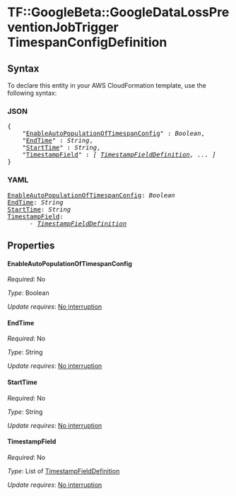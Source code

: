 # TF::GoogleBeta::GoogleDataLossPreventionJobTrigger TimespanConfigDefinition

## Syntax

To declare this entity in your AWS CloudFormation template, use the following syntax:

### JSON

<pre>
{
    "<a href="#enableautopopulationoftimespanconfig" title="EnableAutoPopulationOfTimespanConfig">EnableAutoPopulationOfTimespanConfig</a>" : <i>Boolean</i>,
    "<a href="#endtime" title="EndTime">EndTime</a>" : <i>String</i>,
    "<a href="#starttime" title="StartTime">StartTime</a>" : <i>String</i>,
    "<a href="#timestampfield" title="TimestampField">TimestampField</a>" : <i>[ <a href="timestampfielddefinition.md">TimestampFieldDefinition</a>, ... ]</i>
}
</pre>

### YAML

<pre>
<a href="#enableautopopulationoftimespanconfig" title="EnableAutoPopulationOfTimespanConfig">EnableAutoPopulationOfTimespanConfig</a>: <i>Boolean</i>
<a href="#endtime" title="EndTime">EndTime</a>: <i>String</i>
<a href="#starttime" title="StartTime">StartTime</a>: <i>String</i>
<a href="#timestampfield" title="TimestampField">TimestampField</a>: <i>
      - <a href="timestampfielddefinition.md">TimestampFieldDefinition</a></i>
</pre>

## Properties

#### EnableAutoPopulationOfTimespanConfig

_Required_: No

_Type_: Boolean

_Update requires_: [No interruption](https://docs.aws.amazon.com/AWSCloudFormation/latest/UserGuide/using-cfn-updating-stacks-update-behaviors.html#update-no-interrupt)

#### EndTime

_Required_: No

_Type_: String

_Update requires_: [No interruption](https://docs.aws.amazon.com/AWSCloudFormation/latest/UserGuide/using-cfn-updating-stacks-update-behaviors.html#update-no-interrupt)

#### StartTime

_Required_: No

_Type_: String

_Update requires_: [No interruption](https://docs.aws.amazon.com/AWSCloudFormation/latest/UserGuide/using-cfn-updating-stacks-update-behaviors.html#update-no-interrupt)

#### TimestampField

_Required_: No

_Type_: List of <a href="timestampfielddefinition.md">TimestampFieldDefinition</a>

_Update requires_: [No interruption](https://docs.aws.amazon.com/AWSCloudFormation/latest/UserGuide/using-cfn-updating-stacks-update-behaviors.html#update-no-interrupt)

